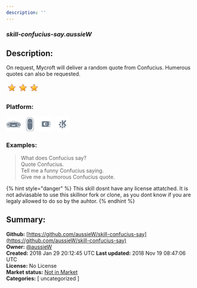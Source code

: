 ```yaml
---
description: ''
---
```


### _skill-confucius-say.aussieW_  
## Description:  
On request, Mycroft will deliver a random quote from Confucius. Humerous quotes can also be requested.  
  
![](../.gitbook/assets/star.png)![](../.gitbook/assets/star.png)![](../.gitbook/assets/star.png)  
  
### Platform:  
 ![Mark I](../.gitbook/assets/mark-1-icon.png)  ![Mark II](../.gitbook/assets/mark-2-icon.png)  ![Picroft](../.gitbook/assets/picroft-icon.png)  ![plasmoid](../.gitbook/assets/kde.png)   
### Examples:  
> What does Confucius say?  
> Quote Confucius.  
> Tell me a funny Confucius saying.  
> Give me a humorous Confucius quote.  
  
{% hint style="danger" %}
This skill dosnt have any license attatched. It is not adviasable to use this skillnor fork or clone, as you dont know if you are legaly allowed to do so by the auhtor.
{% endhint %}
  
## Summary:  
**Github:** [https://github.com/aussieW/skill-confucius-say](https://github.com/aussieW/skill-confucius-say)  
**Owner:** [@aussieW](https://github.com/aussieW)  
**Created:** 2018 Jan 29 20:12:45 UTC  **Last updated:** 2018 Nov 19 08:47:06 UTC  
**License:** No License  
**Market status:** [Not in Market](https://market.mycroft.ai/skill/)  
**Categories:** [ uncategorized ]   
